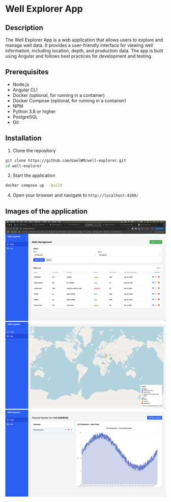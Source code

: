 # Well Explorer App

## Description

The Well Explorer App is a web application that allows users to explore and manage well data. It provides a user-friendly interface for viewing well information, including location, depth, and production data. The app is built using Angular and follows best practices for development and testing.

## Prerequisites

- Node.js
- Angular CLI
- Docker (optional, for running in a container)
- Docker Compose (optional, for running in a container)
- NPM
- Python 3.8 or higher
- PostgreSQL
- Git

## Installation

1. Clone the repository

```bash
git clone https://github.com/GaelWM/well-explorer.git
cd well-explorer
```

2. Start the application

```bash
docker compose up --build
```

4. Open your browser and navigate to `http://localhost:4200/`

## Images of the application

![image](/images/well-list.png)
![image](/images/map.png)
![image](/images/well-detail.png)
